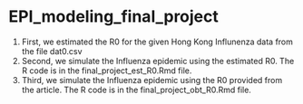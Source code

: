 # EPI_modeling_final_project
1. First, we estimated the R0 for the given Hong Kong Influnenza data from the file dat0.csv
2. Second, we simulate the Influenza epidemic using the estimated R0. The R code is in the final_project_est_R0.Rmd file.
3. Third, we simulate the Influenza epidemic using the R0 provided from the article. The R code is in the final_project_obt_R0.Rmd file.